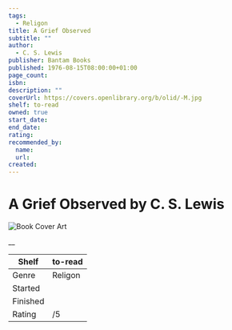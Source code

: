 ```yaml
---
tags:
  - Religon
title: A Grief Observed
subtitle: ""
author:
  - C. S. Lewis
publisher: Bantam Books
published: 1976-08-15T08:00:00+01:00
page_count:
isbn:
description: ""
coverUrl: https://covers.openlibrary.org/b/olid/-M.jpg
shelf: to-read
owned: true
start_date:
end_date:
rating:
recommended_by:
  name:
  url:
created:
---
```


# A Grief Observed by C. S. Lewis

![Book Cover Art](https://covers.openlibrary.org/b/olid/-M.jpg)

__

| Shelf | to-read |
| --- | --- |
| Genre | Religon |
| Started |  |
| Finished |  |
| Rating | /5 |
